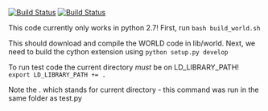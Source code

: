 [![Build Status](https://travis-ci.org/r9y9/world.py.svg?branch=dev)](https://travis-ci.org/r9y9/world.py)
[![Build Status](https://travis-ci.org/jimsotelo/world.py.svg?branch=master)](https://travis-ci.org/jimsotelo/world.py)

This code currently only works in python 2.7!
First, run
`bash build_world.sh`

This should download and compile the WORLD code in lib/world.
Next, we need to build the cython extension using
`python setup.py develop`

To run test code the current directory *must* be on LD_LIBRARY_PATH!
`export LD_LIBRARY_PATH += .` 

Note the . which stands for current directory - this command was run in the same folder as test.py
